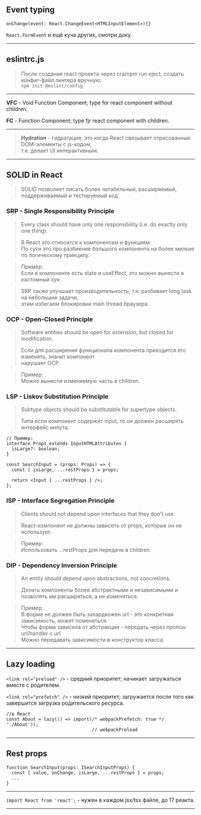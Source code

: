 ## Event typing

`onChange(event: React.ChangeEvent<HTMLInputElement>){}`  

`React.FormEvent` и ещё куча других, смотри доку.
___

## eslintrc.js

> После создания react проекта через cra/npm run eject, создать конфиг-файл линтера вручную:  
> `npm init @eslint/config`
___

**VFC** - Void Function Component; type for react component without children.

**FC** - Function Component; type fjr react component with children.
___

> **Hydration** - гидратация; это когда React связывает отрисованные DOM-элементы с js-кодом,  
> т.е. делает UI интерактивным.
___

## SOLID in React

> SOLID позволяет писать более читабельный, расширяемый, поддерживаемый и тестируемый код.

### **SRP - Single Responsibility Principle**
> Every class should have only one responsibility (i.e. do exactly only one thing).
> 
> В React это относится к компонентам и функциям.  
> По сути это про разбиение большого компонента на более мелкие по логическому принципу.

> Пример:  
> Если в компоненте есть state и useEffect, это можно вынести в кастомный хук.

> SRP также улучшает производительность, т.к. разбивает long task на небольшие задачи,  
> этим избегаем блокировки main thread браузера.

### **OCP - Open-Closed Principle**

> Software entities should be open for extension, but closed for modification.
>
> Если для расширения функционала компонента приходится его изменять, значит компонент  
> нарушает OCP.

> Пример:  
> Можно вынести изменяемую часть в children.

### **LSP - Liskov Substitution Principle**

> Subtype objects should be substitutable for supertype objects.
>
> Типа если компонент содержит input, то он должен расширять интерфейс инпута.

```
// Пример:
interface Props extends InputHTMLAttributes {
  isLarge?: boolean;
}

const SearchInput = (props: Props) => {
  const { isLarge, ...restProps } = props;

  return <Input { ...restProps } />;
};
```

### **ISP - Interface Segregation Principle**

> Clients should not depend upon interfaces that they don't use.
>
> React-компонент не должны зависеть от props, которые он не использует.

> Пример:  
> Использовать ...restProps для передачи в children.

### **DIP - Dependency Inversion Principle**

> An entity should depend upon abstractions, not concretions.
>
> Делать компоненты более абстрактными и независимыми и позволять им расширяться, а не изменяться.

> Пример:  
> В форме не должен быть захардкожен url - это конкретная зависимость, может поменяться.  
> Чтобы форма зависела от абстракции - передать через пропсы url/handler с url  
> Можно передавать зависимости в конструктор класса.
___

## Lazy loading

`<link rel="preload" />` - средний приоритет; начинает загружаться вместе с родителем.

`<link rel="prefetch" />` - низкий приоритет; загружается после того как завершится загрузка родительского ресурса.

```
//в React
const About = lazy(() => import(/* webpackPrefetch: true */ './About'));
                                // webpackPreload  
```
___

## Rest props

```
function SearchInput(props: ISearchInputProps) {
  const { value, onChange, isLarge, ...restProps } = props;
  ...
}
```
___

`import React from 'react';` - нужен в каждом jsx/tsx файле, до 17 реакта.
___


